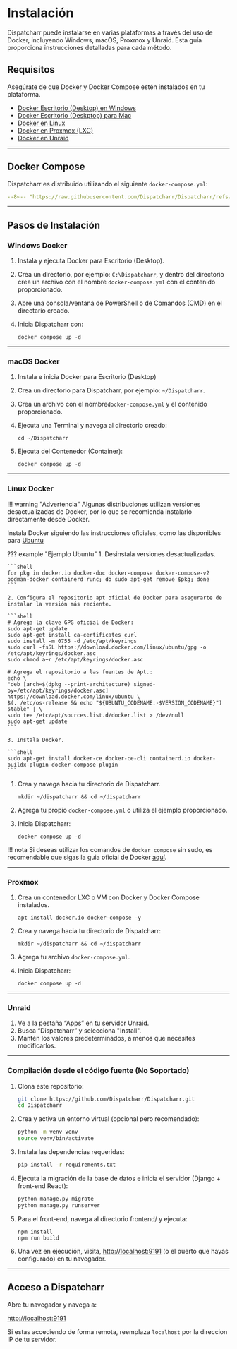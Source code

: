 # Instalación

Dispatcharr puede instalarse en varias plataformas a través del uso de Docker, incluyendo Windows, macOS, Proxmox y Unraid.
Esta guía proporciona instrucciones detalladas para cada método.

## Requisitos

Asegúrate de que Docker y Docker Compose estén instalados en tu plataforma.

- [Docker Escritorio (Desktop) en Windows](https://docs.docker.com/docker-for-windows/install/)
- [Docker Escritorio (Deskptop) para Mac](https://docs.docker.com/docker-for-mac/install/)
- [Docker en Linux](https://docs.docker.com/engine/install/)
- [Docker en Proxmox (LXC)](https://pve.proxmox.com/wiki/Linux_Container)
- [Docker en Unraid](https://docs.unraid.net/unraid-os/manual/docker-management/)

---

## Docker Compose

Dispatcharr es distribuido utilizando el siguiente `docker-compose.yml`:

```yaml
--8<-- "https://raw.githubusercontent.com/Dispatcharr/Dispatcharr/refs/heads/main/docker/docker-compose.aio.yml"
```

---

## Pasos de Instalación

### Windows Docker

1. Instala y ejecuta Docker para Escritorio (Desktop).
2. Crea un directorio, por ejemplo: `C:\Dispatcharr`, y dentro del directorio crea un archivo con el nombre `docker-compose.yml` con el contenido proporcionado.
3. Abre una consola/ventana de PowerShell o de Comandos (CMD) en el directario creado.
4. Inicia Dispatcharr con:

    ```shell
    docker compose up -d
    ```

---

### macOS Docker

1. Instala e inicia Docker para Escritorio (Desktop)
2. Crea un directorio para Dispatcharr, por ejemplo: `~/Dispatcharr`.
3. Crea un archivo con el nombre`docker-compose.yml` y el contenido proporcionado.
4. Ejecuta una Terminal y navega al directorio creado:

    ```shell
    cd ~/Dispatcharr
    ```

5. Ejecuta del Contenedor (Container):

    ```shell
    docker compose up -d
    ```

---

### Linux Docker

!!! warning "Advertencia"
    Algunas distribuciones utilizan versiones desactualizadas de Docker, por lo que se recomienda instalarlo directamente desde Docker.

Instala Docker siguiendo las instrucciones oficiales, como las disponibles para [Ubuntu](https://docs.docker.com/engine/install/ubuntu/)

??? example "Ejemplo Ubuntu"
    1. Desinstala versiones desactualizadas.

    ```shell
    for pkg in docker.io docker-doc docker-compose docker-compose-v2 podman-docker containerd runc; do sudo apt-get remove $pkg; done
    ```

    2. Configura el repositorio apt oficial de Docker para asegurarte de instalar la versión más reciente.

    ```shell
    # Agrega la clave GPG oficial de Docker:
    sudo apt-get update
    sudo apt-get install ca-certificates curl
    sudo install -m 0755 -d /etc/apt/keyrings
    sudo curl -fsSL https://download.docker.com/linux/ubuntu/gpg -o /etc/apt/keyrings/docker.asc
    sudo chmod a+r /etc/apt/keyrings/docker.asc

    # Agrega el repositorio a las fuentes de Apt.:
    echo \
    "deb [arch=$(dpkg --print-architecture) signed-by=/etc/apt/keyrings/docker.asc] https://download.docker.com/linux/ubuntu \
    $(. /etc/os-release && echo "${UBUNTU_CODENAME:-$VERSION_CODENAME}") stable" | \
    sudo tee /etc/apt/sources.list.d/docker.list > /dev/null
    sudo apt-get update
    ```

    3. Instala Docker.

    ```shell
    sudo apt-get install docker-ce docker-ce-cli containerd.io docker-buildx-plugin docker-compose-plugin
    ```

1. Crea y navega hacia tu directorio de Dispatcharr.
    ```shell
    mkdir ~/dispatcharr && cd ~/dispatcharr
    ```

2. Agrega tu propio `docker-compose.yml` o utiliza el ejemplo proporcionado.

3. Inicia Dispatcharr:

    ```shell
    docker compose up -d
    ```

!!! nota
    Si deseas utilizar los comandos de `docker compose` sin sudo, es recomendable que sigas la guia oficial de Docker [aquí](https://docs.docker.com/engine/install/linux-postinstall/).

---
### Proxmox

1. Crea un contenedor LXC o VM con Docker y Docker Compose instalados.

    ```shell
    apt install docker.io docker-compose -y
    ```

2. Crea y navega hacia tu directorio de Dispatcharr:

    ```shell
    mkdir ~/dispatcharr && cd ~/dispatcharr
    ```

3. Agrega tu archivo `docker-compose.yml`.
4. Inicia Dispatcharr:

    ```shell
    docker compose up -d
    ```

---

### Unraid

1. Ve a la pestaña “Apps” en tu servidor Unraid.
2. Busca “Dispatcharr” y selecciona "Install".
3. Mantén los valores predeterminados, a menos que necesites modificarlos.

---

### Compilación desde el código fuente (No Soportado)

1. Clona este repositorio:
    ```bash
    git clone https://github.com/Dispatcharr/Dispatcharr.git
    cd Dispatcharr
    ```

2. Crea y activa un entorno virtual (opcional pero recomendado):
    ```bash
    python -m venv venv
    source venv/bin/activate
    ```

3. Instala las dependencias requeridas:
    ```bash
    pip install -r requirements.txt
    ```

4. Ejecuta la migración de la base de datos e inicia el servidor (Django + front-end React):

    ```bash
    python manage.py migrate
    python manage.py runserver
    ```

5. Para el front-end, navega al directorio frontend/ y ejecuta:

    ```
    npm install
    npm run build
    ```
   
6. Una vez en ejecución, visita, [http://localhost:9191](http://localhost:9191/) (o el puerto que hayas configurado) en tu navegador.

---

## Acceso a Dispatcharr

Abre tu navegador y navega a:

[http://localhost:9191](http://localhost:9191/)

Si estas accediendo de forma remota, reemplaza `localhost` por la direccion IP de tu servidor.

